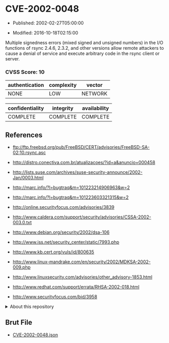 # CVE-2002-0048

- Published: 2002-02-27T05:00:00

- Modified: 2016-10-18T02:15:00

Multiple signedness errors (mixed signed and unsigned numbers) in the I/O functions of rsync 2.4.6, 2.3.2, and other versions allow remote attackers to cause a denial of service and execute arbitrary code in the rsync client or server.

### CVSS Score: **10**

| authentication | complexity | vector |
| --- | --- | --- |
| NONE | LOW | NETWORK |

| confidentiality | integrity | availability |
| --- | --- | --- |
| COMPLETE | COMPLETE | COMPLETE |

## References

* ftp://ftp.freebsd.org/pub/FreeBSD/CERT/advisories/FreeBSD-SA-02:10.rsync.asc

* http://distro.conectiva.com.br/atualizacoes/?id=a&anuncio=000458

* http://lists.suse.com/archives/suse-security-announce/2002-Jan/0003.html

* http://marc.info/?l=bugtraq&m=101223214906963&w=2

* http://marc.info/?l=bugtraq&m=101223603321315&w=2

* http://online.securityfocus.com/advisories/3839

* http://www.caldera.com/support/security/advisories/CSSA-2002-003.0.txt

* http://www.debian.org/security/2002/dsa-106

* http://www.iss.net/security_center/static/7993.php

* http://www.kb.cert.org/vuls/id/800635

* http://www.linux-mandrake.com/en/security/2002/MDKSA-2002-009.php

* http://www.linuxsecurity.com/advisories/other_advisory-1853.html

* http://www.redhat.com/support/errata/RHSA-2002-018.html

* http://www.securityfocus.com/bid/3958

<details>
<summary>About this repository</summary> 

  This repository is part of the project [Live Hack CVE](https://github.com/Live-Hack-CVE). Main website can be found [www.live-hack.org](https://www.live-hack.org) 
  
  Made by [Sn0wAlice](https://github.com/Sn0wAlice) for the people that care about security and need to have a feed of the latest CVEs. Hope you enjoy it, don't forget to star the repo and follow me on [Twitter](https://twitter.com/Sn0wAlice) and [Github](https://github.com/Sn0wAlice). And that is my [personnal website](https://www.alice-snow.me/)

  - [Home Page](https://github.com/Live-Hack-CVE)
  - [Framework](https://github.com/Live-Hack-CVE/cve-framework)
  - [CVE database](https://github.com/Live-Hack-CVE/full_database)
  - [Changelog](https://github.com/Live-Hack-CVE/Changelog)
</details>

## Brut File

* [CVE-2002-0048.json](https://raw.githubusercontent.com/Live-Hack-CVE/full_database/main/cves/2002/CVE-2002-0048.json)

